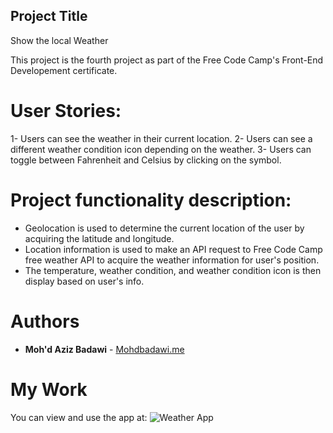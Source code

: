 ## Project Title
 Show the local Weather

This project is the fourth project as part of the Free Code Camp's Front-End Developement certificate. 

# User Stories:
1- Users can see the weather in their current location.
2- Users can see a different weather condition icon depending on the weather.
3- Users can toggle between Fahrenheit and Celsius by clicking on the symbol.

# Project functionality description:

- Geolocation is used to determine the current location of the user by acquiring the latitude and longitude.
- Location information is used to make an API request to Free Code Camp free weather API to acquire the weather information for user's position.
- The temperature, weather condition, and weather condition icon is then display based on user's info.

# Authors

* **Moh'd Aziz Badawi** - [Mohdbadawi.me](http://Mohdbadawi.me)

# My Work

You can view and use the app at: ![Weather App](https://codepen.io/MohdABadawi/full/WXboyg/)
